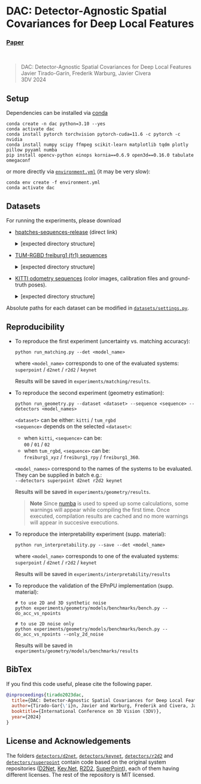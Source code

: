 # DAC: Detector-Agnostic Spatial Covariances for Deep Local Features
### [Paper](https://arxiv.org/pdf/2305.12250.pdf)
<br>

> DAC: Detector-Agnostic Spatial Covariances for Deep Local Features <br>
> Javier Tirado-Garín, Frederik Warburg, Javier Civera <br>
> 3DV 2024

## Setup

Dependencies can be installed via [conda](https://docs.conda.io/en/latest/)

```shell
conda create -n dac python=3.10 --yes
conda activate dac
conda install pytorch torchvision pytorch-cuda=11.6 -c pytorch -c nvidia
conda install numpy scipy ffmpeg scikit-learn matplotlib tqdm plotly pillow pyyaml numba
pip install opencv-python einops kornia==0.6.9 open3d==0.16.0 tabulate omegaconf
```

or more directly via [`environment.yml`](environment.yml) (it may be very slow):

```shell
conda env create -f environment.yml
conda activate dac
```

## Datasets
For running the experiments, please download
- [hpatches-sequences-release](http://icvl.ee.ic.ac.uk/vbalnt/hpatches/hpatches-sequences-release.tar.gz) (direct link)

    <details>
    <summary> [expected directory structure] </summary>

    ```shell
        HPATCHES
        └── hpatches-sequences-release
            ├── i_ajuntament
            ├── i_autannes
            .
            .
            .
    ```

    </details>

- [TUM-RGBD freiburg1 (fr1) sequences](https://cvg.cit.tum.de/data/datasets/rgbd-dataset/download)

    <details>
    <summary>[expected directory structure]</summary>

    ```shell
    TUM_RGBD
    ├── freiburg1_<name> # e.g. freiburg1_360
    │   ├── rgb
    │   ├── groundtruth.txt
    │   └── rgb.txt
    ├── ...
    .
    .
    .
    ```
    </details>

- [KITTI odometry sequences](https://www.cvlibs.net/datasets/kitti/eval_odometry.php) (color images, calibration files and  ground-truth poses).

    <details>
    <summary> [expected directory structure] </summary>

    ```shell
    KITTI
    └── odometry
        └── dataset
            ├── poses
            │   ├── 00.txt
            │   ├── 01.txt
            .   .
            .   .
            .   .
            └── sequences
                ├── 00
                │   ├── image_2
                │   ├── calib.txt
                │   └── times.txt
                .
                .
                .
    ```

    </details>

Absolute paths for each dataset can be modified in [`datasets/settings.py`](datasets/settings.py).

## Reproducibility

- To reproduce the first experiment (uncertainty vs. matching accuracy):
    ```shell
    python run_matching.py --det <model_name>
    ````
    where `<model_name>` corresponds to one of the evaluated systems:<br/> `superpoint` / `d2net` / `r2d2` / `keynet`

    Results will be saved in `experiments/matching/results`.

- To reproduce the second experiment (geometry estimation):
    ```shell
    python run_geometry.py --dataset <dataset> --sequence <sequence> --detectors <model_names>
    ```
    `<dataset>` can be either: `kitti` / `tum_rgbd` <br/>
    `<sequence>` depends on the selected `<dataset>`:

    - when `kitti`, `<sequence>` can be: <br/> `00` / `01` / `02`
    - when `tum_rgbd`, `<sequence>` can be: <br/> `freiburg1_xyz` /  `freiburg1_rpy` / `freiburg1_360`.

    `<model_names>` correspond to the names of the systems to be evaluated. They can be supplied in batch e.g.: <br/>
    `--detectors superpoint d2net r2d2 keynet`

    Results will be saved in `experiments/geometry/results`.

    > **Note**
    > Since [numba](https://numba.readthedocs.io/en/stable/) is used to speed up some calculations, some warnings will appear while compiling the first time. Once executed, compilation results are cached and no more warnings will appear in succesive executions.

- To reproduce the interpretability experiment (supp. material):
    ```shell
    python run_interpretability.py --save --det <model_name>
    ```
    where `<model_name>` corresponds to one of the evaluated systems:<br/> `superpoint` / `d2net` / `r2d2` / `keynet`

    Results will be saved in `experiments/interpretability/results`

- To reproduce the validation of the EPnPU implementation (supp. material):

    ```shell
    # to use 2D and 3D synthetic noise
    python experiments/geometry/models/benchmarks/bench.py --do_acc_vs_npoints

    # to use 2D noise only
    python experiments/geometry/models/benchmarks/bench.py --do_acc_vs_npoints --only_2d_noise
    ```

    Results will be saved in `experiments/geometry/models/benchmarks/results`


## BibTex
If you find this code useful, please cite the following paper.
```bibtex
@inproceedings{tirado2023dac,
  title={DAC: Detector-Agnostic Spatial Covariances for Deep Local Features},
  author={Tirado-Gar{\'i}n, Javier and Warburg, Frederik and Civera, Javier},
  booktitle={International Conference on 3D Vision (3DV)},
  year={2024}
}
```


## License and Acknowledgements
The folders [`detectors/d2net`](detectors/d2net), [`detectors/keynet`](detectors/keynet), [`detectors/r2d2`](detectors/r2d2) and [`detectors/superpoint`](detectors/superpoint) contain code based on the original  system repositories ([D2Net](https://github.com/mihaidusmanu/d2-net), [Key.Net](https://github.com/axelBarroso/Key.Net-Pytorch), [R2D2](https://github.com/naver/r2d2), [SuperPoint](https://github.com/magicleap/SuperPointPretrainedNetwork)), each of them having different licenses. The rest of the repository is MIT licensed.